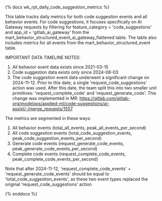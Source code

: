 {% docs wk_rpt_daily_code_suggestion_metrics %}

This table tracks daily metrics for both code suggestion events and all behavior events.
For code suggestions, it focuses specifically on AI Gateway requests by filtering for
feature_category = 'code_suggestions' and app_id = 'gitlab_ai_gateway' from the 
mart_behavior_structured_event_ai_gateway_flattened table. The table also includes
metrics for all events from the mart_behavior_structured_event table.

IMPORTANT DATA TIMELINE NOTES:
1. All behavior event data exists since 2021-03-15
2. Code suggestion data exists only since 2024-08-03
3. The code suggestion event data underwent a significant change on 2024-11-12. Prior to this date,
  a single 'request_code_suggestions' action was used. After this date, the team split this
  into two smaller unit primitives: 'request_complete_code' and 'request_generate_code'.
  This change was implemented in MR: 
  https://gitlab.com/gitlab-org/modelops/applied-ml/code-suggestions/ai-assist/-/merge_requests/1557

The metrics are segmented in these ways:
1. All behavior events (total_all_events, peak_all_events_per_second)
2. All code suggestion events (total_code_suggestion_events, peak_code_suggestion_events_per_second)
3. Generate code events (request_generate_code_events, peak_generate_code_events_per_second)
4. Complete code events (request_complete_code_events, peak_complete_code_events_per_second)

Note that after 2024-11-12, 'request_complete_code_events' + 'request_generate_code_events' should be equal to 'total_code_suggestion_events', as these two event types replaced the original 'request_code_suggestions' action

{% enddocs %}